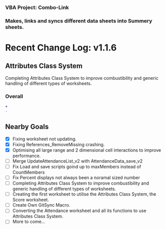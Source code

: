 ### VBA Project: Combo-Link ###
### Makes, links and syncs different data sheets into Summery sheets. ###

# Recent Change Log: v1.1.6 #
## Attributes Class System ##
 Completing Attributes Class System to improve combustibility and generic handling of different types of worksheets.

### Overall ###
```diff
+
-
```

## Nearby Goals ##
- [x] Fixing worksheet not updating.
- [x] Fixing References_RemoveMissing crashing.
- [x] Optimising all large range and 2 dimensional cell interactions to improve performance.
- [ ] Merge UpdateAttendanceList_v2 with AttendanceData_save_v2
- [ ] Fix Load and save scripts goind up to maxMembers instead of CountMembers
- [ ] Fix Percent displays not always been a noramal sized number
- [ ] Completing Attributes Class System to improve combustibility and generic handling of different types of worksheets.
- [ ] Creating the first worksheet to utilise the Attributes Class System, the Score worksheet.
- [ ] Create Own GitSync Macro.
- [ ] Converting the Attendance worksheet and all its functions to use Attributes Class System.
- [ ] More to come...

